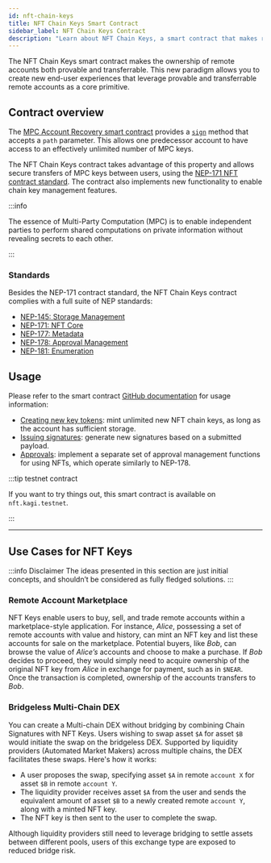 ```yaml
---
id: nft-chain-keys
title: NFT Chain Keys Smart Contract
sidebar_label: NFT Chain Keys Contract
description: "Learn about NFT Chain Keys, a smart contract that makes remote account ownership provable and transferrable using NEP-171 NFT standards and MPC signatures."
---
```


The NFT Chain Keys smart contract makes the ownership of remote accounts both provable and transferrable. This new paradigm allows you to create new end-user experiences that leverage provable and transferrable remote accounts as a core primitive.

## Contract overview

The [MPC Account Recovery smart contract](https://github.com/near/mpc-recovery) provides a [`sign`](https://github.com/near/mpc-recovery#sign) method that accepts a `path` parameter. This allows one predecessor account to have access to an effectively unlimited number of MPC keys.

The NFT Chain Keys contract takes advantage of this property and allows secure transfers of MPC keys between users, using the [NEP-171 NFT contract standard](https://github.com/near/NEPs/tree/master/neps/nep-0171.md).
The contract also implements new functionality to enable chain key management features.

:::info

The essence of Multi-Party Computation (MPC) is to enable independent parties to perform shared computations on private information without revealing secrets to each other.

:::

### Standards

Besides the NEP-171 contract standard, the NFT Chain Keys contract complies with a full suite of NEP standards:

- [NEP-145: Storage Management](https://github.com/near/NEPs/tree/master/neps/nep-0145.md)
- [NEP-171: NFT Core](https://github.com/near/NEPs/tree/master/neps/nep-0171.md)
- [NEP-177: Metadata](https://github.com/near/NEPs/tree/master/neps/nep-0177.md)
- [NEP-178: Approval Management](https://github.com/near/NEPs/tree/master/neps/nep-0178.md)
- [NEP-181: Enumeration](https://github.com/near/NEPs/tree/master/neps/nep-0181.md)

## Usage

Please refer to the smart contract [GitHub documentation](https://github.com/near/multichain-gas-station-contract/blob/master/nft_key/README.md) for usage information:

- [Creating new key tokens](https://github.com/near/multichain-gas-station-contract/tree/master/nft_key#creating-new-key-tokens): mint unlimited new NFT chain keys, as long as the account has sufficient storage.
- [Issuing signatures](https://github.com/near/multichain-gas-station-contract/tree/master/nft_key#issuing-signatures): generate new signatures based on a submitted payload.
- [Approvals](https://github.com/near/multichain-gas-station-contract/tree/master/nft_key#approvals): implement a separate set of approval management functions for using NFTs, which operate similarly to NEP-178.

:::tip testnet contract

If you want to try things out, this smart contract is available on `nft.kagi.testnet`.

:::

---

## Use Cases for NFT Keys

:::info Disclaimer
The ideas presented in this section are just initial concepts, and shouldn’t be considered as fully fledged solutions.
:::

### Remote Account Marketplace

NFT Keys enable users to buy, sell, and trade remote accounts within a marketplace-style application.
For instance, _Alice_, possessing a set of remote accounts with value and history, can mint an NFT key and list these accounts for sale on the marketplace.
Potential buyers, like _Bob_, can browse the value of _Alice’s_ accounts and choose to make a purchase.
If _Bob_ decides to proceed, they would simply need to acquire ownership of the original NFT key from _Alice_ in exchange for payment, such as in `$NEAR`.
Once the transaction is completed, ownership of the accounts transfers to _Bob_.

### Bridgeless Multi-Chain DEX

You can create a Multi-chain DEX without bridging by combining Chain Signatures with NFT Keys.
Users wishing to swap asset `$A` for asset `$B` would initiate the swap on the bridgeless DEX.
Supported by liquidity providers (Automated Market Makers) across multiple chains, the DEX facilitates these swaps.
Here's how it works:

- A user proposes the swap, specifying asset `$A` in remote `account X` for asset `$B` in remote `account Y`.
- The liquidity provider receives asset `$A` from the user and sends the equivalent amount of asset `$B` to a newly created remote `account Y`, along with a minted NFT key.
- The NFT key is then sent to the user to complete the swap.

Although liquidity providers still need to leverage bridging to settle assets between different pools, users of this exchange type are exposed to reduced bridge risk.
